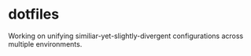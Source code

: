 # dotfiles
Working on unifying similiar-yet-slightly-divergent configurations across multiple environments.
